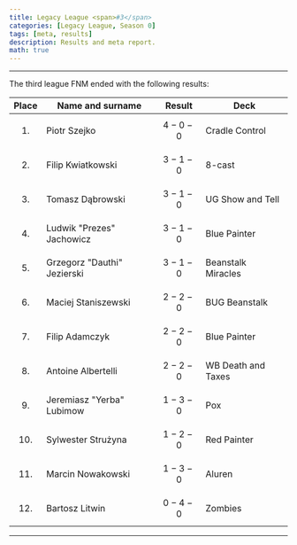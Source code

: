 ```yaml
---
title: Legacy League <span>#3</span>
categories: [Legacy League, Season 0]
tags: [meta, results]
description: Results and meta report.
math: true
---
```


---

The third league FNM ended with the following results:

|   Place   | Name and surname            | Result      | Deck               |
|:---------:|-----------------------------|-------------|--------------------|
| $$ 1. $$  | Piotr Szejko                | $$ 4-0-0 $$ | Cradle Control     |
| $$ 2. $$  | Filip Kwiatkowski           | $$ 3-1-0 $$ | 8-cast             |
| $$ 3. $$  | Tomasz Dąbrowski            | $$ 3-1-0 $$ | UG Show and Tell   |
| $$ 4. $$  | Ludwik "Prezes" Jachowicz   | $$ 3-1-0 $$ | Blue Painter       |
| $$ 5. $$  | Grzegorz "Dauthi" Jezierski | $$ 3-1-0 $$ | Beanstalk Miracles |
| $$ 6. $$  | Maciej Staniszewski         | $$ 2-2-0 $$ | BUG Beanstalk      |
| $$ 7. $$  | Filip Adamczyk              | $$ 2-2-0 $$ | Blue Painter       |
| $$ 8. $$  | Antoine Albertelli          | $$ 2-2-0 $$ | WB Death and Taxes |
| $$ 9. $$  | Jeremiasz "Yerba" Lubimow   | $$ 1-3-0 $$ | Pox                |
| $$ 10. $$ | Sylwester Strużyna          | $$ 1-2-0 $$ | Red Painter        |
| $$ 11. $$ | Marcin Nowakowski           | $$ 1-3-0 $$ | Aluren             |
| $$ 12. $$ | Bartosz Litwin              | $$ 0-4-0 $$ | Zombies            |

---
